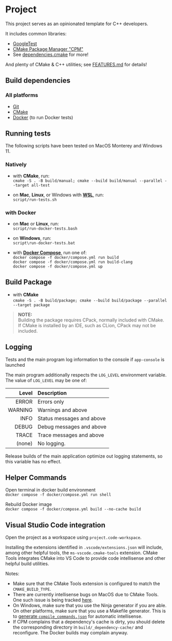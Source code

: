 # Project

This project serves as an opinionated template for C++ developers.

It includes common libraries:

- [GoogleTest](https://github.com/google/googletest/)
- [CMake Package Manager "CPM"](https://github.com/cpm-cmake/CPM.cmake)
- See [dependencies.cmake](lib/cmake/include/dependencies.cmake) for more!

And plenty of CMake & C++ utilities; see [FEATURES.md](FEATURES.md) for details!

## Build dependencies

### All platforms

- [Git](https://git-scm.com/)
- [CMake](https://cmake.org/)
- [Docker](https://www.docker.com/) (to run Docker tests)

## Running tests

The following scripts have been tested on MacOS Monterey and Windows 11.

### Natively

- with **CMake**, run:  
  `cmake -S . -B build/manual; cmake --build build/manual --parallel --target all-test`

- on **Mac**, **Linux**, or Windows with [**WSL**](https://learn.microsoft.com/en-us/windows/wsl/), run:  
  `script/run-tests.sh`

### with Docker

- on **Mac** or **Linux**, run:  
  `script/run-docker-tests.bash`

- on **Windows**, run:  
  `script\run-docker-tests.bat`

- with [**Docker Compose**](https://docs.docker.com/compose/), run one of:  
  `docker compose -f docker/compose.yml run build`  
  `docker compose -f docker/compose.yml run build-clang`  
  `docker compose -f docker/compose.yml up`

## Build Package

- with **CMake**  
  `cmake -S . -B build/package; cmake --build build/package --parallel --target package`

> **NOTE:**  
> Building the package requires CPack, normally included with CMake.  
> If CMake is installed by an IDE, such as CLion, CPack may not be included.

## Logging

Tests and the main program log information to the console if `app-console` is
launched

The main program additionally respects the `LOG_LEVEL` environment variable.
The value of `LOG_LEVEL` may be one of:

|   Level | Description               |
|--------:|:--------------------------|
|   ERROR | Errors only               |
| WARNING | Warnings and above        |
|    INFO | Status messages and above |
|   DEBUG | Debug messages and above  |
|   TRACE | Trace messages and above  |
|  (none) | No logging.               |

Release builds of the main application optimize out logging statements, so this
variable has no effect.

## Helper Commands

Open terminal in docker build environment  
`docker compose -f docker/compose.yml run shell`

Rebuild Docker image  
`docker compose -f docker/compose.yml build --no-cache build`

## Visual Studio Code integration

Open the project as a workspace using `project.code-workspace`.

Installing the extensions identified in `.vscode/extensions.json` will include,
among other helpful tools, the `ms-vscode.cmake-tools` extension. CMake Tools
integrates CMake into VS Code to provide code intellisense and other helpful
build utilities.

Notes:

- Make sure that the CMake Tools extension is configured to match the `CMAKE_BUILD_TYPE`.
- There are currently intellisense bugs on MacOS due to CMake Tools.  
  One such issue is being tracked [here](https://github.com/microsoft/vscode-cmake-tools/issues/1178).
- On Windows, make sure that you use the Ninja generator if you are able.  
  On other platforms, make sure that you use a Makefile generator. This is to
  [generate `compile_commands.json`](https://cmake.org/cmake/help/latest/variable/CMAKE_EXPORT_COMPILE_COMMANDS.html)
  for automatic intellisense.
- If CPM complains that a dependency's cache is dirty, you should delete the
  corresponding directory in `build/_dependency-cache/` and reconfigure.
  The Docker builds may complain anyway.
